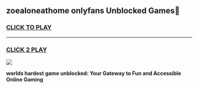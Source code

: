 
## zoealoneathome onlyfans Unblocked Games👋
<h3>
<a href="https://premium.freeplayer.one?title=zoealoneathome_onlyfans&ref=16F">CLICK TO PLAY</a></h3>
<hr>

<h3>
<a href="https://premium.freeplayer.one?title=zoealoneathome_onlyfans&ref=16F">CLICK 2 PLAY</a>
  
</h3>

<a href="https://premium.freeplayer.one?title=zoealoneathome_onlyfans&ref=16F/"><img src="https://clearcache.store/games.png"></a>


**worlds hardest game unblocked: Your Gateway to Fun and Accessible Online Gaming**
